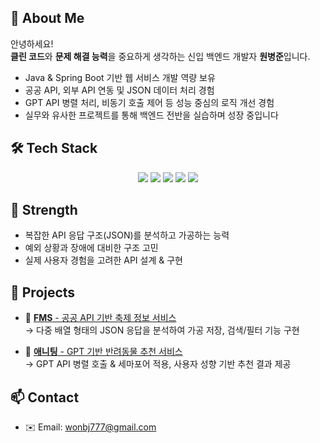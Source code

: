 
## 👋 About Me
안녕하세요!  
**클린 코드**와 **문제 해결 능력**을 중요하게 생각하는 신입 백엔드 개발자 **원병준**입니다.

- Java & Spring Boot 기반 웹 서비스 개발 역량 보유
- 공공 API, 외부 API 연동 및 JSON 데이터 처리 경험
- GPT API 병렬 처리, 비동기 호출 제어 등 성능 중심의 로직 개선 경험
- 실무와 유사한 프로젝트를 통해 백엔드 전반을 실습하며 성장 중입니다

## 🛠 Tech Stack
<p align="center">
  <img src="https://img.shields.io/badge/Java-007396?style=for-the-badge&logo=openjdk&logoColor=white"/>
  <img src="https://img.shields.io/badge/Spring%20Boot-6DB33F?style=for-the-badge&logo=springboot&logoColor=white"/>
  <img src="https://img.shields.io/badge/JPA-59666C?style=for-the-badge"/>
  <img src="https://img.shields.io/badge/MyBatis-000000?style=for-the-badge"/>
  <img src="https://img.shields.io/badge/MySQL-4479A1?style=for-the-badge&logo=mysql&logoColor=white"/>
</p>

## 🧪 Strength
- 복잡한 API 응답 구조(JSON)를 분석하고 가공하는 능력
- 예외 상황과 장애에 대비한 구조 고민
- 실제 사용자 경험을 고려한 API 설계 & 구현

## 📌 Projects
- 🔗 [**FMS** - 공공 API 기반 축제 정보 서비스](https://github.com/your-id/fms)  
  → 다중 배열 형태의 JSON 응답을 분석하여 가공 저장, 검색/필터 기능 구현

- 🔗 [**애니팅** - GPT 기반 반려동물 추천 서비스](https://github.com/your-id/anithing)  
  → GPT API 병렬 호출 & 세마포어 적용, 사용자 성향 기반 추천 결과 제공

## 📫 Contact
- ✉️ Email: wonbj777@gmail.com
